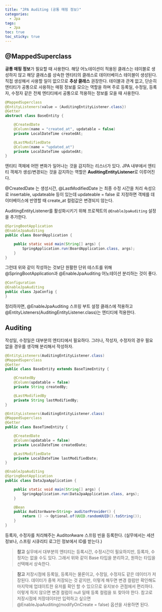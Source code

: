 ```yaml
---
title: "JPA Auditing (공통 매핑 정보)"
categories:
  - Jpa
tags:
  - Jpa
toc: true
toc_sticky: true
---
```


## @MappedSuperclass

**공통 매핑 정보**가 필요할 때 사용한다. 해당 어노테이션이 적용된 클래스는 테이블로 생성하지 않고 해당 클래스를 상속한 엔티티의 클래스로 데이터베이스 테이블이 생성된다. 직접 생성해서 사용할 일이 없으므로 **추상 클래스** 권장한다.  테이블과 관계 없고, 단순히 엔티티가 공통으로 사용하는 매핑 정보를 모으는 역할을 하며 주로 등록일, 수정일, 등록자, 수정자 같은 전체 엔티티에서 공통으로 적용하는 정보를 모을 때 사용한다.

```java
@MappedSuperclass
@EntityListeners(value = {AuditingEntityListener.class})
@Getter
abstract class BaseEntity {

    @CreatedDate
    @Column(name = "created_at", updatable = false)
    private LocalDateTime createdAt;

    @LastModifiedDate
    @Column(name = "updated_at")
    private LocalDateTime updatedAt;
}
```

엔티티 객체에 어떤 변화가 일어나는 것을 감지하는 리스너가 있다. JPA 내부에서 엔티티 객체가 생성/변경되는 것을 감지하는 역할은 **AuditingEntityListener**로 이루어진다.

@CreatedDate 는 생성시간, @LastModifiedDate 는 최종 수정 시간을 처리 속성으로 insertable, updateable 등이 있는데 updateable = false 로 지정하면 객체를 데이터베이스에 반영할 때 create_at 컬럼값은 변경되지 않는다.

AuditingEntityListener를 활성화시키기 위해 프로젝트의 `@EnableJpaAuditing` 설정을 추가한다.

```java
@SpringBootApplication
@EnableJpaAuditing
public class BoardApplication {

    public static void main(String[] args) {
        SpringApplication.run(BoardApplication.class, args);
    }
}
```

그런데 위와 같이 작성하는 것보단 원활한 단위 테스트를 위해 @SpringBootApplication과 @EnableJpaAuditing 어노테이션 분리하는 것이 좋다.

```java
@Configuration
@EnableJpaAuditing
public class JpaConfig {
}
```


정리하자면, @EnableJpaAuditing 스프링 부트 설정 클래스에 적용하고 @EntityListeners(AuditingEntityListener.class)는 엔티티에 적용한다.

## Auditing

작성일, 수정일은 대부분의 엔티티에서 필요하다. 그러나, 작성자, 수정자의 경우 필요 없을 경우를 생각해 분리해서 작성하자.

```java
@EntityListeners(AuditingEntityListener.class)
@MappedSuperclass
@Getter
public class BaseEntity extends BaseTimeEntity {

    @CreatedBy
    @Column(updatable = false)
    private String createdBy;

    @LastModifiedBy
    private String lastModifiedBy;
}
```

```java
@EntityListeners(AuditingEntityListener.class)
@MappedSuperclass
@Getter
public class BaseTimeEntity {

    @CreatedDate
    @Column(updatable = false)
    private LocalDateTime createdDate;

    @LastModifiedDate
    private LocalDateTime lastModifiedDate;
}
```

```java
@EnableJpaAuditing
@SpringBootApplication
public class DataJpaApplication {

	public static void main(String[] args) {
		SpringApplication.run(DataJpaApplication.class, args);
	}

	@Bean
	public AuditorAware<String> auditorProvider() {
		return () -> Optional.of(UUID.randomUUID().toString());
	}
}
```

등록자, 수정자를 처리해주는 AuditorAware 스프링 빈을 등록한다. (실무에서는 세션 정보나, 스프링 시큐리티 로그인 정보에서 ID를 받는다.)

> **참고**
실무에서 대부분의 엔티티는 등록시간, 수정시간이 필요하지만, 등록자, 수정자는 없을 수도 있다. 그래서 위와 같이 Base 타입을 분리하고, 원하는 타입을 선택해서 상속한다.
> 

> **참고**
저장시점에 등록일, 등록자는 물론이고, 수정일, 수정자도 같은 데이터가 저장된다. 데이터가 중복 저장되는 것 같지만, 이렇게 해두면 변경 컬럼만 확인해도 마지막에 업데이트한 유저를 확인 할 수 있으므로 유지보수 관점에서 편리하다. 이렇게 하지 않으면 변경 컬럼이 null 일때 등록 컬럼을 또 찾아야 한다. 참고로 저장시점에 저장데이터만 입력하고 싶으면 @EnableJpaAuditing(modifyOnCreate = false) 옵션을 사용하면 된다.
>